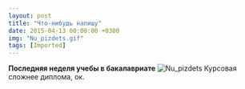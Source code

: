 ```yaml
---
layout: post
title: "Что-нибудь напишу"
date: 2015-04-13 00:00:00 +0300
img: "Nu_pizdets.gif"
tags: [Imported]
---
```


**Последняя неделя учебы в бакалавриате**
![Nu_pizdets](/blog/assets/Nu_pizdets.gif)
Курсовая сложнее диплома, ок.